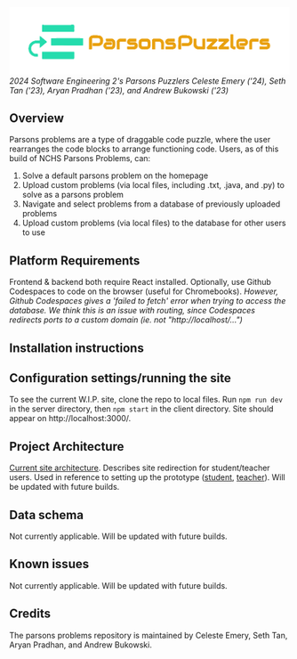 ![Parsons Puzzlers' logo](parsons-logo.png)
*2024 Software Engineering 2's Parsons Puzzlers
Celeste Emery ('24), Seth Tan ('23), Aryan Pradhan ('23), and Andrew Bukowski ('23)*

## Overview
Parsons problems are a type of draggable code puzzle, where the user rearranges the code blocks to arrange functioning code. 
Users, as of this build of NCHS Parsons Problems, can:
1. Solve a default parsons problem on the homepage
2. Upload custom problems (via local files, including .txt, .java, and .py) to solve as a parsons problem
3. Navigate and select problems from a database of previously uploaded problems
4. Upload custom problems (via local files) to the database for other users to use

## Platform Requirements
Frontend & backend both require React installed. 
Optionally, use Github Codespaces to code on the browser (useful for Chromebooks). *However, Github Codespaces gives a 'failed to fetch' error when trying to access the database. We think this is an issue with routing, since Codespaces redirects ports to a custom domain (ie. not "http://localhost/...")*

## Installation instructions


## Configuration settings/running the site
To see the current W.I.P. site, clone the repo to local files. Run `npm run dev` in the server directory, then `npm start` in the client directory. Site should appear on http://localhost:3000/.

## Project Architecture
[Current site architecture]([url](https://docs.google.com/drawings/d/1jUruwpB6lWq7IGvz0FLKbKEWsDI5LsH7yPK-PbF3M28/edit?usp=sharing)). Describes site redirection for student/teacher users. Used in reference to setting up the prototype ([student]([url](https://docs.google.com/presentation/d/1QcLFPT5CMP1Sgr0D0mp3PuQjXjMjEG52lhJRPmC8jHM/edit?usp=sharing)), [teacher]([url](https://docs.google.com/presentation/d/1e2gj5enurDJ3OWC3CPA_A2Zz1GVR-sq21lNXmT8JSu8/edit?usp=sharing))). 
Will be updated with future builds.

## Data schema
Not currently applicable. Will be updated with future builds.

## Known issues
Not currently applicable. Will be updated with future builds.

## Credits
The parsons problems repository is maintained by Celeste Emery, Seth Tan, Aryan Pradhan, and Andrew Bukowski.
